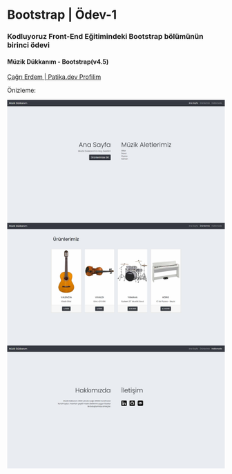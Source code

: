 # Bootstrap | Ödev-1

### Kodluyoruz Front-End Eğitimindeki Bootstrap bölümünün birinci ödevi

#### Müzik Dükkanım - Bootstrap(v4.5)

[Çağrı Erdem | Patika.dev Profilim](https://app.patika.dev/cagrierdem)

Önizleme:

![Onizleme](img/onizleme.jpg)
 
